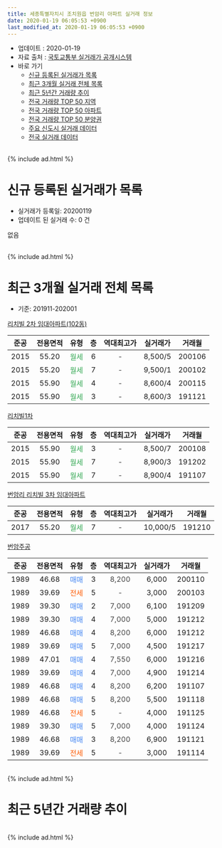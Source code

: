 ```yaml
---
title: 세종특별자치시 조치원읍 번암리 아파트 실거래 정보
date: 2020-01-19 06:05:53 +0900
last_modified_at: 2020-01-19 06:05:53 +0900
---
```


* 업데이트 : 2020-01-19
* 자료 출처 : [국토교통부 실거래가 공개시스템](http://rt.molit.go.kr)
* 바로 가기
    * [신규 등록된 실거래가 목록](#신규-등록된-실거래가-목록)
    * [최근 3개월 실거래 전체 목록](#최근-3개월-실거래-전체-목록)
    * [최근 5년간 거래량 추이](#최근-5년간-거래량-추이)
    * [전국 거래량 TOP 50 지역](https://apt-info.github.io/apt-trade-info/최근-3개월-전국에서-가장-거래가-많이-발생한-지역)
    * [전국 거래량 TOP 50 아파트](https://apt-info.github.io/apt-trade-info/최근-3개월-전국에서-가장-거래가-많이-발생한-아파트)
    * [전국 거래량 TOP 50 분양권](https://apt-info.github.io/apt-trade-info/최근-3개월-전국에서-가장-거래가-많이-발생한-분양권)
    * [주요 신도시 실거래 데이터](https://apt-info.github.io/apt-trade-info/주요-신도시)
    * [전국 실거래 데이터](https://apt-info.github.io/apt-trade-info/전국)
<br>
{% include ad.html %}
<br>

# 신규 등록된 실거래가 목록
* 실거래가 등록일: 20200119
* 업데이트 된 실거래 수: 0 건

없음

<br>
{% include ad.html %}
<br>

# 최근 3개월 실거래 전체 목록
* 기준: 201911-202001


[리치빌 2차 임대아파트(102동)](https://search.naver.com/search.naver?query=%EC%84%B8%EC%A2%85%ED%8A%B9%EB%B3%84%EC%9E%90%EC%B9%98%EC%8B%9C+%EC%A1%B0%EC%B9%98%EC%9B%90%EC%9D%8D+%EB%B2%88%EC%95%94%EB%A6%AC+%EB%A6%AC%EC%B9%98%EB%B9%8C+2%EC%B0%A8+%EC%9E%84%EB%8C%80%EC%95%84%ED%8C%8C%ED%8A%B8%28102%EB%8F%99%29)

|준공|전용면적|유형|층|역대최고가|실거래가|거래월|
|:---:|:---:|:---:|:---:|:---:|:---:|:---:|
|2015|55.20|<span style="color:#34a853">월세</span>|6|<span style="color:#444444">-</span>|8,500/5|200106|
|2015|55.20|<span style="color:#34a853">월세</span>|7|<span style="color:#444444">-</span>|9,500/1|200102|
|2015|55.90|<span style="color:#34a853">월세</span>|4|<span style="color:#444444">-</span>|8,600/4|200115|
|2015|55.90|<span style="color:#34a853">월세</span>|3|<span style="color:#444444">-</span>|8,600/3|191121|

[리치빌1차](https://search.naver.com/search.naver?query=%EC%84%B8%EC%A2%85%ED%8A%B9%EB%B3%84%EC%9E%90%EC%B9%98%EC%8B%9C+%EC%A1%B0%EC%B9%98%EC%9B%90%EC%9D%8D+%EB%B2%88%EC%95%94%EB%A6%AC+%EB%A6%AC%EC%B9%98%EB%B9%8C1%EC%B0%A8)

|준공|전용면적|유형|층|역대최고가|실거래가|거래월|
|:---:|:---:|:---:|:---:|:---:|:---:|:---:|
|2015|55.90|<span style="color:#34a853">월세</span>|3|<span style="color:#444444">-</span>|8,500/7|200108|
|2015|55.90|<span style="color:#34a853">월세</span>|7|<span style="color:#444444">-</span>|8,900/3|191202|
|2015|55.90|<span style="color:#34a853">월세</span>|7|<span style="color:#444444">-</span>|8,900/4|191107|

[번암리 리치빌 3차 임대아파트](https://search.naver.com/search.naver?query=%EC%84%B8%EC%A2%85%ED%8A%B9%EB%B3%84%EC%9E%90%EC%B9%98%EC%8B%9C+%EC%A1%B0%EC%B9%98%EC%9B%90%EC%9D%8D+%EB%B2%88%EC%95%94%EB%A6%AC+%EB%B2%88%EC%95%94%EB%A6%AC+%EB%A6%AC%EC%B9%98%EB%B9%8C+3%EC%B0%A8+%EC%9E%84%EB%8C%80%EC%95%84%ED%8C%8C%ED%8A%B8)

|준공|전용면적|유형|층|역대최고가|실거래가|거래월|
|:---:|:---:|:---:|:---:|:---:|:---:|:---:|
|2017|55.20|<span style="color:#34a853">월세</span>|7|<span style="color:#444444">-</span>|10,000/5|191210|

[번암주공](https://search.naver.com/search.naver?query=%EC%84%B8%EC%A2%85%ED%8A%B9%EB%B3%84%EC%9E%90%EC%B9%98%EC%8B%9C+%EC%A1%B0%EC%B9%98%EC%9B%90%EC%9D%8D+%EB%B2%88%EC%95%94%EB%A6%AC+%EB%B2%88%EC%95%94%EC%A3%BC%EA%B3%B5)

|준공|전용면적|유형|층|역대최고가|실거래가|거래월|
|:---:|:---:|:---:|:---:|:---:|:---:|:---:|
|1989|46.68|<span style="color:#4285f3">매매</span>|3|<span style="color:#444444">8,200</span>|6,000|200110|
|1989|39.69|<span style="color:#ff5a00">전세</span>|5|<span style="color:#444444">-</span>|3,000|200103|
|1989|39.30|<span style="color:#4285f3">매매</span>|2|<span style="color:#444444">7,000</span>|6,100|191209|
|1989|39.30|<span style="color:#4285f3">매매</span>|4|<span style="color:#444444">7,000</span>|5,000|191212|
|1989|46.68|<span style="color:#4285f3">매매</span>|4|<span style="color:#444444">8,200</span>|6,000|191212|
|1989|39.69|<span style="color:#4285f3">매매</span>|5|<span style="color:#444444">7,000</span>|4,500|191217|
|1989|47.01|<span style="color:#4285f3">매매</span>|4|<span style="color:#444444">7,550</span>|6,000|191216|
|1989|39.69|<span style="color:#4285f3">매매</span>|4|<span style="color:#444444">7,000</span>|4,900|191214|
|1989|46.68|<span style="color:#4285f3">매매</span>|4|<span style="color:#444444">8,200</span>|6,200|191107|
|1989|46.68|<span style="color:#4285f3">매매</span>|5|<span style="color:#444444">8,200</span>|5,500|191118|
|1989|46.68|<span style="color:#ff5a00">전세</span>|5|<span style="color:#444444">-</span>|4,000|191125|
|1989|39.30|<span style="color:#4285f3">매매</span>|5|<span style="color:#444444">7,000</span>|4,000|191124|
|1989|46.68|<span style="color:#4285f3">매매</span>|3|<span style="color:#444444">8,200</span>|6,900|191121|
|1989|39.69|<span style="color:#ff5a00">전세</span>|5|<span style="color:#444444">-</span>|3,000|191114|


<br>
{% include ad.html %}
<br>

# 최근 5년간 거래량 추이


<div style="width:100%;">
    <canvas id="deal_progress" height="200"></canvas>
</div>

<script>
new Chart(document.getElementById("deal_progress"), {
    type: 'line',
    data: {
        labels: ['201501','201502','201503','201504','201505','201506','201507','201508','201509','201510','201511','201512','201601','201602','201603','201604','201605','201606','201607','201608','201609','201610','201611','201612','201701','201702','201703','201704','201705','201706','201707','201708','201709','201710','201711','201712','201801','201802','201803','201804','201805','201806','201807','201808','201809','201810','201811','201812','201901','201902','201903','201904','201905','201906','201907','201908','201909','201910','201911','201912','202001'],
        datasets: [{
            label: '매매',
            pointRadius: 1,
            data: [1, 1, 1, 5, 3, 2, 2, 2, 3, 1, 4, 1, 2, 2, 4, 4, 2, 4, 4, 0, 0, 1, 1, 2, 3, 7, 4, 1, 1, 4, 5, 4, 4, 3, 2, 3, 6, 2, 6, 3, 4, 3, 2, 0, 2, 1, 3, 3, 2, 2, 1, 1, 3, 3, 1, 2, 5, 7, 4, 6, 1],
            borderColor: "rgba(255, 201, 14, 1)",
            backgroundColor: "rgba(255, 201, 14, 0.5)",
            fill: false,
            lineTension: 0
        },{
            label: '전월세',
            pointRadius: 1,
            data: [3, 3, 5, 3, 2, 3, 7, 7, 5, 6, 5, 8, 10, 13, 18, 20, 14, 6, 7, 4, 3, 6, 5, 3, 4, 8, 4, 4, 5, 3, 4, 17, 9, 4, 9, 6, 8, 9, 13, 6, 4, 5, 16, 10, 8, 5, 1, 9, 3, 3, 5, 8, 9, 17, 13, 5, 8, 4, 4, 2, 5],
            borderColor: "rgba(0, 141, 185, 1)",
            backgroundColor: "rgba(0, 141, 185, 0.5)",
            fill: false,
            lineTension: 0
        }
        ]
    },
    options: {
        responsive: true,
        title: {
            display: false
        },
        tooltips: {
            mode: 'index',
            intersect: false
        },
        hover: {
            mode: 'nearest',
            intersect: true
        },
        scales: {
            xAxes: [{
                display: true,
                scaleLabel: {
                    display: true,
                    labelString: '년/월'
                }
            }],
            yAxes: [{
                display: true,
                ticks: {
                    suggestedMin: 0,
                },
                scaleLabel: {
                    display: true,
                    labelString: '실거래 수'
                }
            }]
        }
    }
});

</script>


<br>
{% include ad.html %}
<br>

